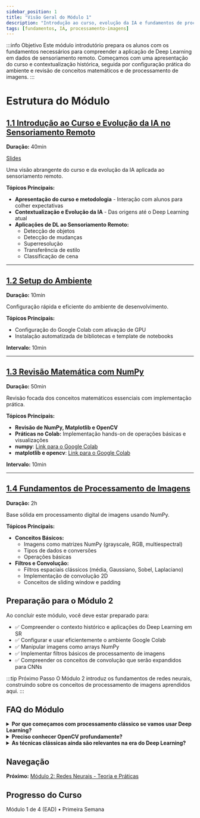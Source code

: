 ```yaml
---
sidebar_position: 1
title: "Visão Geral do Módulo 1"
description: "Introdução ao curso, evolução da IA e fundamentos de processamento de imagens"
tags: [fundamentos, IA, processamento-imagens]
---
```


:::info Objetivo
Este módulo introdutório prepara os alunos com os fundamentos necessários para compreender a aplicação de Deep Learning em dados de sensoriamento remoto. Começamos com uma apresentação do curso e contextualização histórica, seguida por configuração prática do ambiente e revisão de conceitos matemáticos e de processamento de imagens.
:::

# Estrutura do Módulo

## [1.1 Introdução ao Curso e Evolução da IA no Sensoriamento Remoto](./modulo1/introducao)
**Duração:** 40min

[Slides](https://drive.google.com/file/d/1bDJ6X2Av_ROnTqiR40GiDWXZvWi89_1R/view?usp=sharing)

Uma visão abrangente do curso e da evolução da IA aplicada ao sensoriamento remoto.

**Tópicos Principais:**
- **Apresentação do curso e metodologia** - Interação com alunos para colher expectativas
- **Contextualização e Evolução da IA** - Das origens até o Deep Learning atual
- **Aplicações de DL ao Sensoriamento Remoto:**
  - Detecção de objetos
  - Detecção de mudanças
  - Superresolução
  - Transferência de estilo
  - Classificação de cena

---

## [1.2 Setup do Ambiente](./modulo1/setup)
**Duração:** 10min

Configuração rápida e eficiente do ambiente de desenvolvimento.

**Tópicos Principais:**
- Configuração do Google Colab com ativação de GPU
- Instalação automatizada de bibliotecas e template de notebooks

**Intervalo:** 10min

---

## [1.3 Revisão Matemática com NumPy](./modulo1/matematica)
**Duração:** 50min

Revisão focada dos conceitos matemáticos essenciais com implementação prática.

**Tópicos Principais:**
- **Revisão de NumPy, Matplotlib e OpenCV**
- **Práticas no Colab:** Implementação hands-on de operações básicas e visualizações
- **numpy**: [Link para o Google Colab](https://colab.research.google.com/drive/1KYUTJWf0Dv3-ULVJRG4zwHnOtrZlMhpG?usp=sharing)
- **matplotlib e opencv**: [Link para o Google Colab](https://colab.research.google.com/drive/1KYUTJWf0Dv3-ULVJRG4zwHnOtrZlMhpG?usp=sharing)

**Intervalo:** 10min

---

## [1.4 Fundamentos de Processamento de Imagens](./modulo1/processamento-imagens)
**Duração:** 2h

Base sólida em processamento digital de imagens usando NumPy.

**Tópicos Principais:**
- **Conceitos Básicos:**
  - Imagens como matrizes NumPy (grayscale, RGB, multiespectral)
  - Tipos de dados e conversões
  - Operações básicas
- **Filtros e Convolução:**
  - Filtros espaciais clássicos (média, Gaussiano, Sobel, Laplaciano)
  - Implementação de convolução 2D
  - Conceitos de sliding window e padding

## Preparação para o Módulo 2

Ao concluir este módulo, você deve estar preparado para:

- ✅ Compreender o contexto histórico e aplicações do Deep Learning em SR
- ✅ Configurar e usar eficientemente o ambiente Google Colab
- ✅ Manipular imagens como arrays NumPy
- ✅ Implementar filtros básicos de processamento de imagens
- ✅ Compreender os conceitos de convolução que serão expandidos para CNNs

:::tip Próximo Passo
O Módulo 2 introduz os fundamentos de redes neurais, construindo sobre os conceitos de processamento de imagens aprendidos aqui.
:::

## FAQ do Módulo

<details>
<summary><strong>Por que começamos com processamento clássico se vamos usar Deep Learning?</strong></summary>
<p>Compreender filtros clássicos é essencial para entender o que as CNNs aprendem automaticamente. Os conceitos de convolução são fundamentais em ambas as abordagens.</p>
</details>

<details>
<summary><strong>Preciso conhecer OpenCV profundamente?</strong></summary>
<p>Não é necessário domínio avançado. Usamos OpenCV principalmente para operações básicas de I/O e algumas transformações específicas.</p>
</details>

<details>
<summary><strong>As técnicas clássicas ainda são relevantes na era do Deep Learning?</strong></summary>
<p>Sim! Elas são usadas em pré-processamento, análise exploratória de dados e para compreender o que as redes neurais estão "aprendendo".</p>
</details>

## Navegação

**Próximo:** [Módulo 2: Redes Neurais - Teoria e Práticas](../modulo2/)

## Progresso do Curso

Módulo 1 de 4 (EAD) • Primeira Semana